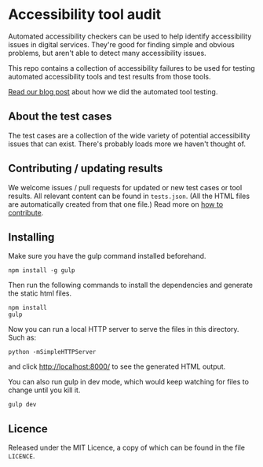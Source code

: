 # Accessibility tool audit

Automated accessibility checkers can be used to help identify accessibility issues in digital services. They're good for finding simple and obvious problems, but aren't able to detect many accessibility issues.

This repo contains a collection of accessibility failures to be used for testing automated accessibility tools and test results from those tools.

[Read our blog post](https://accessibility.blog.gov.uk/2017/02/24/what-we-found-when-we-tested-tools-on-the-worlds-least-accessible-webpage/) about how we did the automated tool testing.

## About the test cases

The test cases are a collection of the wide variety of potential accessibility issues that can exist. There's probably loads more we haven't thought of.

## Contributing / updating results

We welcome issues / pull requests for updated or new test cases or tool results. All relevant content can be found in `tests.json`. (All the HTML files are automatically created from that one file.)
Read more on [how to contribute](CONTRIBUTING.md).

## Installing

Make sure you have the gulp command installed beforehand.

```
npm install -g gulp
```

Then run the following commands to install the dependencies and generate the static html files.

```
npm install
gulp

```

Now you can run a local HTTP server to serve the files in this directory. Such as:

```
python -mSimpleHTTPServer
```

and click [http://localhost:8000/](http://localhost:8000/) to see the generated HTML output.

You can also run gulp in dev mode, which would keep watching for files to change until you kill it.

```
gulp dev
```

## Licence

Released under the MIT Licence, a copy of which can be found in the file `LICENCE`.
